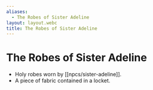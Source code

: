 ```yaml
---
aliases:
  - The Robes of Sister Adeline
layout: layout.webc
title: The Robes of Sister Adeline
---
```


# The Robes of Sister Adeline
- Holy robes worn by [[npcs/sister-adeline]].
- A piece of fabric contained in a locket.
